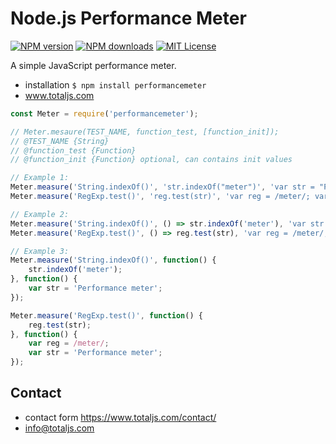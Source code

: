 # Node.js Performance Meter

[![NPM version][npm-version-image]][npm-url] [![NPM downloads][npm-downloads-image]][npm-url] [![MIT License][license-image]][license-url]

A simple JavaScript performance meter.

- installation `$ npm install performancemeter`
- www.totaljs.com

```javascript
const Meter = require('performancemeter');

// Meter.mesaure(TEST_NAME, function_test, [function_init]);
// @TEST_NAME {String}
// @function_test {Function}
// @function_init {Function} optional, can contains init values

// Example 1:
Meter.measure('String.indexOf()', 'str.indexOf("meter")', 'var str = "Performance meter"');
Meter.measure('RegExp.test()', 'reg.test(str)', 'var reg = /meter/; var str = "Performance meter');

// Example 2:
Meter.measure('String.indexOf()', () => str.indexOf('meter'), 'var str = "Performance meter"');   
Meter.measure('RegExp.test()', () => reg.test(str), 'var reg = /meter/; var str = "Performance meter"'); 

// Example 3:
Meter.measure('String.indexOf()', function() {
    str.indexOf('meter');
}, function() {
    var str = 'Performance meter';    
});

Meter.measure('RegExp.test()', function() {
    reg.test(str);
}, function() {
    var reg = /meter/;
    var str = 'Performance meter';    
});
```

## Contact

- contact form <https://www.totaljs.com/contact/>
- <info@totaljs.com>

[license-image]: https://img.shields.io/badge/license-MIT-blue.svg?style=flat
[license-url]: license.txt

[npm-url]: https://npmjs.org/package/performancemeter
[npm-version-image]: https://img.shields.io/npm/v/performancemeter.svg?style=flat
[npm-downloads-image]: https://img.shields.io/npm/dm/performancemeter.svg?style=flat
